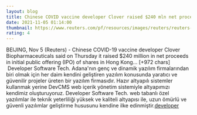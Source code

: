 ```yaml
--- 
layout: blog
title: Chinese COVID vaccine developer Clover raised $240 mln net proceeds in Hong Kong IPO - Reuters
date: 2021-11-05 01:14:00
thumbnail: https://www.reuters.com/pf/resources/images/reuters/reuters-default.png?d=56
rating: 4
---
```

BEIJING, Nov 5 (Reuters) - Chinese COVID-19 vaccine developer Clover Biopharmaceuticals said on Thursday it raised $240 million in net proceeds in initial public offering (IPO) of shares in Hong Kong… [+972 chars]</br>&nbsp;Developer Software Tech. Adana'nın genç ve dinamik yazılım firmalarından biri olmak için her daim kendini geliştiren yazılım konusunda yaratıcı ve güvenilir projeler üreten bir yazılım firmasıdır. Hazır altyapılı sistemler kullanmak yerine DevCMS web içerik yönetim sistemiyle altyapımızı kendimiz oluşturuyoruz. Developer Software Tech. web tabanlı özel yazılımlar ile teknik yeterliliği yüksek ve kaliteli altyapısı ile, uzun ömürlü ve güvenli yazılımlar geliştirme hususunu kendine ilke edinmiştir.<a href="https://www.developerbilisim.com/">developer</a>